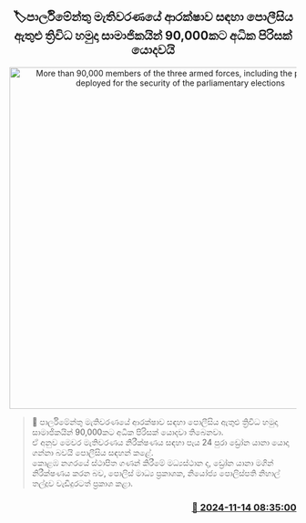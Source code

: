 <p align='center'><b><h2 align='center' title='More than 90,000 members of the three armed forces, including the police, are deployed for the security of the parliamentary elections'>🏷පාර්ලිමේන්තු මැතිවරණයේ ආරක්ෂාව සඳහා පොලීසිය ඇතුළු ත්‍රිවිධ හමුදා සාමාජිකයින් 90,000කට අධික පිරිසක් යොදවයි</h2></b></p>
<p align='center'><img src='https://helakuru.sgp1.cdn.digitaloceanspaces.com/esana/images/lib/srilanka-police[1].jpg' width='600' alt='More than 90,000 members of the three armed forces, including the police, are deployed for the security of the parliamentary elections'></p>

>📝 පාර්ලිමේන්තු මැතිවරණයේ ආරක්ෂාව සඳහා පොලීසිය ඇතුළු ත්‍රිවිධ හමුදා සාමාජිකයින් 90,000කට අධික පිරිසක් යොදවා තිබෙනවා.<br>ඒ අනුව මෙවර මැතිවරණය නිරීක්ෂණය සඳහා පැය 24 පුරා ඩ්‍රෝන යානා යොදා ගන්නා බවයි පොලීසිය සඳහන් කළේ.<br>කොළඹ නගරයේ ස්ථාපිත ගණන් කිරීමේ මධ්‍යස්ථාන ද, ඩ්‍රෝන යානා මගින් නිරීක්ෂණය කරන බව, පොලිස් මාධ්‍ය ප්‍රකාශක, නියෝජ්‍ය පොලිස්පති නිහාල් තල්දූව වැඩිදුරටත් ප්‍රකාශ කළා. <br>

<h3 align='right'><a href='https://www.helakuru.lk/esana/p/105028/'>📅 2024-11-14 08:35:00</a></h3>
